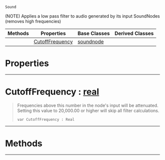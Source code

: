  `Sound`

(NOTE) Applies a low pass filter to audio generated by its input SoundNodes (removes high frequencies)

|Methods|Properties|Base Classes|Derived Classes|
|---|---|---|---|
| |[CutoffFrequency](lowpassnode.md#cutofffrequency-zilch-eng)|[soundnode](soundnode.md)| |


 #  Properties


---  
 #  CutoffFrequency : [real](../nada_base_types/real.md)

> Frequencies above this number in the node's input will be attenuated. Setting this value to 20,000.00 or higher will skip all filter calculations.
> ```TS:Nada
> var CutoffFrequency : Real


---  
 #  Methods


---  
 

 